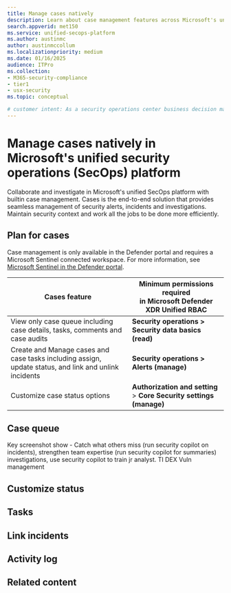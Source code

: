 ```yaml
---
title: Manage cases natively
description: Learn about case management features across Microsoft's unified security operations (SecOps) platform.
search.appverid: met150
ms.service: unified-secops-platform
ms.author: austinmc
author: austinmccollum
ms.localizationpriority: medium
ms.date: 01/16/2025
audience: ITPro
ms.collection:
- M365-security-compliance
- tier1
- usx-security
ms.topic: conceptual

# customer intent: As a security operations center business decision maker, I want to learn about the case management tool available in Microsoft's unified SecOps platform so I can unify security tickets and case management tools so I can get visibility into, and disrupt attacks in real time across identities, endpoints, email, cloud apps, data in hybrid and multicloud environments.
---
```


# Manage cases natively in Microsoft's unified security operations (SecOps) platform

Collaborate and investigate in Microsoft's unified SecOps platform with builtin case management. Cases is the end-to-end solution that provides seamless management of security alerts, incidents and investigations. Maintain security context and work all the jobs to be done more efficiently.

## Plan for cases

Case management is only available in the Defender portal and requires a Microsoft Sentinel connected workspace. For more information, see [Microsoft Sentinel in the Defender portal](/azure/sentinel/microsoft-sentinel-defender-portal).

| **Cases feature** | **Minimum permissions required**<BR>in Microsoft Defender XDR Unified RBAC |
|---|---|
| View only case queue including case details, tasks, comments and case audits | **Security operations > Security data basics (read)** |
| Create and Manage cases and case tasks including assign, update status,  and link and unlink incidents | **Security operations > Alerts (manage)** |
| Customize case status options | **Authorization and setting** > **Core Security settings (manage)** |

## Case queue

Key screenshot show - Catch what others miss (run security copilot on incidents), strengthen team expertise (run security copilot for summaries)
investigations, use security copilot to train jr analyst.
TI
DEX
Vuln management

## Customize status

## Tasks

## Link incidents

## Activity log

## Related content
